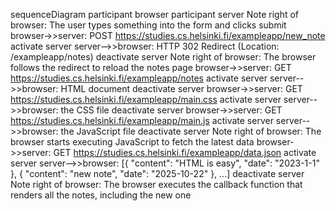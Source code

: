 sequenceDiagram
    participant browser
    participant server
    Note right of browser: The user types something into the form and clicks submit
    browser->>server: POST https://studies.cs.helsinki.fi/exampleapp/new_note
    activate server
    server-->>browser: HTTP 302 Redirect (Location: /exampleapp/notes)
    deactivate server
    Note right of browser: The browser follows the redirect to reload the notes page
    browser->>server: GET https://studies.cs.helsinki.fi/exampleapp/notes
    activate server
    server-->>browser: HTML document
    deactivate server
    browser->>server: GET https://studies.cs.helsinki.fi/exampleapp/main.css
    activate server
    server-->>browser: the CSS file
    deactivate server
    browser->>server: GET https://studies.cs.helsinki.fi/exampleapp/main.js
    activate server
    server-->>browser: the JavaScript file
    deactivate server
    Note right of browser: The browser starts executing JavaScript to fetch the latest data
    browser->>server: GET https://studies.cs.helsinki.fi/exampleapp/data.json
    activate server
    server-->>browser: [{ "content": "HTML is easy", "date": "2023-1-1" }, { "content": "new note", "date": "2025-10-22" }, ...]
    deactivate server
    Note right of browser: The browser executes the callback function that renders all the notes, including the new one
